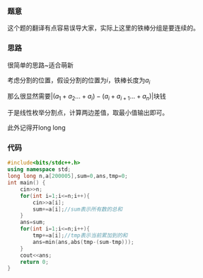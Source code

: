 ### 题意

这个题的翻译有点容易误导大家，实际上这里的铁棒分组是要连续的。

### 思路

很简单的思路~适合萌新

考虑分割的位置，假设分割的位置为$i$，铁棒长度为$a_i$

那么很显然需要$\vert (a_1+a_2...+a_i)-(a_i+a_{i+1}...+a_n) \vert$块钱

于是线性枚举分割点，计算两边差值，取最小值输出即可。

此外记得开long long

### 代码
```cpp
#include<bits/stdc++.h>
using namespace std;
long long n,a[200005],sum=0,ans,tmp=0;
int main() {
	cin>>n; 
	for(int i=1;i<=n;i++){
		cin>>a[i];
		sum+=a[i];//sum表示所有数的总和
	}
    ans=sum;
	for(int i=1;i<=n;i++){
		tmp+=a[i];//tmp表示当前累加到的和
		ans=min(ans,abs(tmp-(sum-tmp)));
	}
	cout<<ans;
	return 0;
}
```